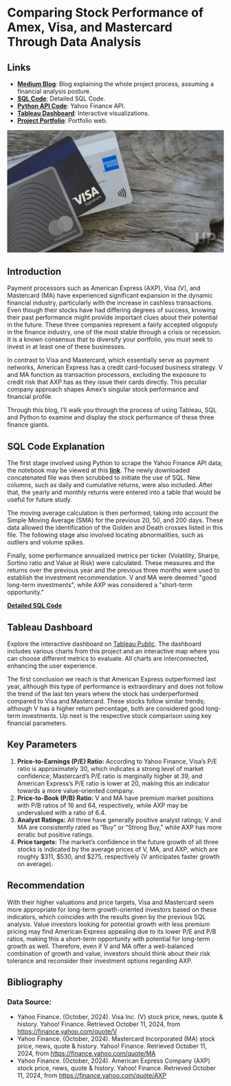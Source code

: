 # Comparing Stock Performance of Amex, Visa, and Mastercard Through Data Analysis

## Links

- [**Medium Blog**](https://medium.com/@tellosilvam/comparing-stock-performance-of-amex-visa-and-mastercard-through-data-analysis-491e7acef3fb): Blog explaining the whole project process, assuming a financial analysis posture.
- [**SQL Code**](https://github.com/tellosilvam/Finance_Investment_Recommendation/blob/77fe6d126cf9c34f4f1fa26f047a2faf384ab0d5/SQLQuery.sql): Detailed SQL Code.
- [**Python API Code**](https://github.com/tellosilvam/Finance_Investment_Recommendation/blob/77fe6d126cf9c34f4f1fa26f047a2faf384ab0d5/API_Financial.ipynb): Yahoo Finance API.
- [**Tableau Dashboard**](https://public.tableau.com/app/profile/miguel.tello/viz/FinanceProject_17289421123420/Dashboard): Interactive visualizations.
- [**Project Portfolio**](https://www.datascienceportfol.io/migueltello): Portfolio web.

![FinancialThumb](thumbnail.png)

## Introduction

Payment processors such as American Express (AXP), Visa (V), and Mastercard (MA) have experienced significant expansion in the dynamic financial industry, particularly with the increase in cashless transactions. Even though their stocks have had differing degrees of success, knowing their past performance might provide important clues about their potential in the future. These three companies represent a fairly accepted oligopoly in the finance industry, one of the most stable through a crisis or recession. It is a known consensus that to diversify your portfolio, you must seek to invest in at least one of these businesses.

In contrast to Visa and Mastercard, which essentially serve as payment networks, American Express has a credit card-focused business strategy. V and MA function as transaction processors, excluding the exposure to credit risk that AXP has as they issue their cards directly. This peculiar company approach shapes Amex’s singular stock performance and financial profile.

Through this blog, I’ll walk you through the process of using Tableau, SQL and Python to examine and display the stock performance of these three finance giants.

## SQL Code Explanation

The first stage involved using Python to scrape the Yahoo Finance API data; the notebook may be viewed at this [**link**](https://github.com/tellosilvam/Finance_Investment_Recommendation/blob/77fe6d126cf9c34f4f1fa26f047a2faf384ab0d5/API_Financial.ipynb). The newly downloaded concatenated file was then scrubbed to initiate the use of SQL. New columns, such as daily and cumulative returns, were also included. After that, the yearly and monthly returns were entered into a table that would be useful for future study.

The moving average calculation is then performed, taking into account the Simple Moving Average (SMA) for the previous 20, 50, and 200 days. These data allowed the identification of the Golden and Death crosses listed in this file. The following stage also involved locating abnormalities, such as outliers and volume spikes.

Finally, some performance annualized metrics per ticker (Volatility, Sharpe, Sortino ratio and Value at Risk) were calculated. These measures and the returns over the previous year and the previous three months were used to establish the investment recommendation. V and MA were deemed "good long-term investments", while AXP was considered a "short-term opportunity."

[**Detailed SQL Code**](https://github.com/tellosilvam/Finance_Investment_Recommendation/blob/77fe6d126cf9c34f4f1fa26f047a2faf384ab0d5/SQLQuery.sql)

## Tableau Dashboard

Explore the interactive dashboard on [Tableau Public](https://public.tableau.com/app/profile/miguel.tello/viz/FinanceProject_17289421123420/Dashboard). The dashboard includes various charts from this project and an interactive map where you can choose different metrics to evaluate. All charts are interconnected, enhancing the user experience.

The first conclusion we reach is that American Express outperformed last year, although this type of performance is extraordinary and does not follow the trend of the last ten years where the stock has underperformed compared to Visa and Mastercard. These stocks follow similar trends; although V has a higher return percentage, both are considered good long-term investments. Up next is the respective stock comparison using key financial parameters.

## Key Parameters

1. **Price-to-Earnings (P/E) Ratio:** According to Yahoo Finance, Visa’s P/E ratio is approximately 30, which indicates a strong level of market confidence; Mastercard’s P/E ratio is marginally higher at 39, and American Express’s P/E ratio is lower at 20, making this an indicator towards a more value-oriented company.
2. **Price-to-Book (P/B) Ratio:** V and MA have premium market positions with P/B ratios of 16 and 64, respectively, while AXP may be undervalued with a ratio of 6.4.
3. **Analyst Ratings:** All three have generally positive analyst ratings; V and MA are consistently rated as “Buy” or “Strong Buy,” while AXP has more erratic but positive ratings.
4. **Price targets:** The market’s confidence in the future growth of all three stocks is indicated by the average prices of V, MA, and AXP, which are roughly $311, $530, and $275, respectively (V anticipates faster growth on average).

## Recommendation

With their higher valuations and price targets, Visa and Mastercard seem more appropriate for long-term growth-oriented investors based on these indicators, which coincides with the results given by the previous SQL analysis. Value investors looking for potential growth with less premium pricing may find American Express appealing due to its lower P/E and P/B ratios, making this a short-term opportunity with potential for long-term growth as well. Therefore, even if V and MA offer a well-balanced combination of growth and value, investors should think about their risk tolerance and reconsider their investment options regarding AXP.

## Bibliography

### Data Source:
- Yahoo Finance. (October, 2024). Visa Inc. (V) stock price, news, quote & history. Yahoo! Finance. Retrieved October 11, 2024, from https://finance.yahoo.com/quote/V
- Yahoo Finance. (October, 2024). Mastercard Incorporated (MA) stock price, news, quote & history. Yahoo! Finance. Retrieved October 11, 2024, from https://finance.yahoo.com/quote/MA
- Yahoo Finance. (October, 2024). American Express Company (AXP) stock price, news, quote & history. Yahoo! Finance. Retrieved October 11, 2024, from https://finance.yahoo.com/quote/AXP
